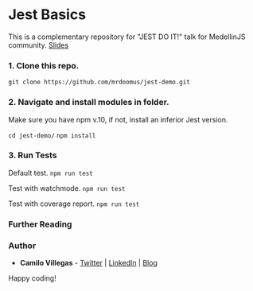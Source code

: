 # Jest Basics
This is a complementary repository for "JEST DO IT!" talk for MedellinJS community.
[Slides](https://slides.com/mrdoom/deck-727e73)

### 1. Clone this repo.

`git clone https://github.com/mrdoomus/jest-demo.git`

### 2. Navigate and install modules in folder.
Make sure you have npm v.10, if not, install an inferior Jest version.

`cd jest-demo/`
`npm install`

### 3. Run Tests

Default test.
`npm run test`

Test with watchmode.
`npm run test`

Test with coverage report.
`npm run test`

### Further Reading

### Author
- **Camilo Villegas** - [Twitter](https://twitter.com/mr_doomus) | [LinkedIn](https://www.linkedin.com/in/camilovj/) | [Blog]()

Happy coding!
